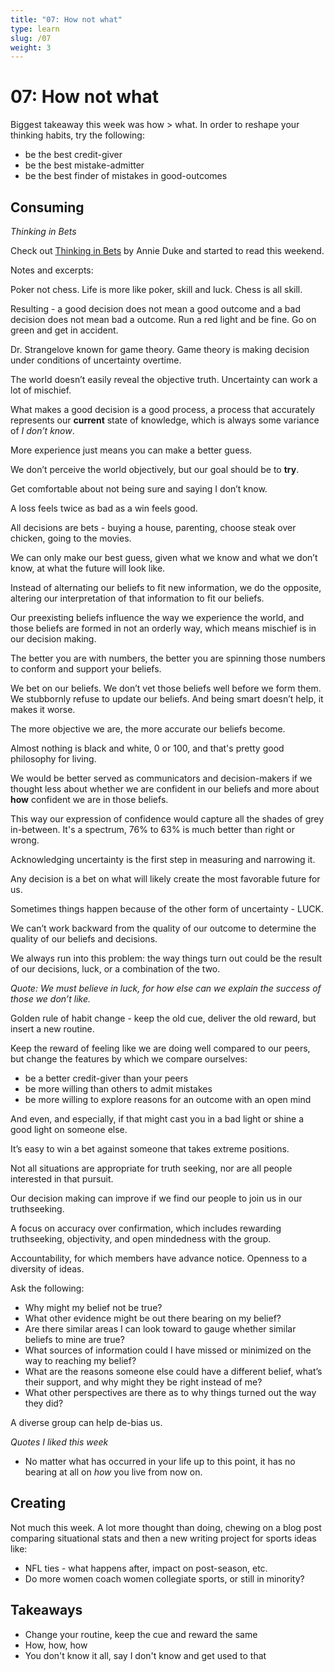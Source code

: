 ```yaml
---
title: "07: How not what"
type: learn
slug: /07
weight: 3
---
```


# 07: How not what 

Biggest takeaway this week was how > what. In order to reshape your thinking habits, try the following: 

- be the best credit-giver
- be the best mistake-admitter
- be the best finder of mistakes in good-outcomes 

## Consuming

*Thinking in Bets*

Check out [Thinking in Bets](https://www.amazon.com/Thinking-Bets-Making-Smarter-Decisions-ebook/dp/B074DG9LQF) by Annie Duke and started to read this weekend. 

Notes and excerpts: 

Poker not chess. Life is more like poker, skill and luck. Chess is all skill.  

Resulting - a good decision does not mean a good outcome and a bad decision does not mean bad a outcome. Run a red light and be fine. Go on green and get in accident. 

Dr. Strangelove known for game theory. Game theory is making decision under conditions of uncertainty overtime. 

The world doesn’t easily reveal the objective truth. Uncertainty can work a lot of mischief.

What makes a good decision is a good process, a process that accurately represents our **current** state of knowledge, which is always some variance of *I don’t know*. 

More experience just means you can make a better guess.  

We don’t perceive the world objectively, but our goal should be to **try**.

Get comfortable about not being sure and saying I don’t know. 

A loss feels twice as bad as a win feels good. 

All decisions are bets - buying a house, parenting, choose steak over chicken, going to the movies. 

We can only make our best guess, given what we know and what we don’t know, at what the future will look like.  

Instead of alternating our beliefs to fit new information, we do the opposite, altering our interpretation of that information to fit our beliefs. 

Our preexisting beliefs influence the way we experience the world, and those beliefs are formed in not an orderly way, which means mischief is in our decision making. 

The better you are with numbers, the better you are spinning those numbers to conform and support your beliefs.  

We bet on our beliefs. We don’t vet those beliefs well before we form them. We stubbornly refuse to update our beliefs. And being smart doesn’t help, it makes it worse. 

The more objective we are, the more accurate our beliefs become. 

Almost nothing is black and white, 0 or 100, and that's pretty good philosophy for living. 

We would be better served as communicators and decision-makers if we thought less about whether we are confident in our beliefs and more about **how** confident we are in those beliefs. 

This way our expression of confidence would capture all the shades of grey in-between. It's a spectrum, 76% to 63% is much better than right or wrong.  

Acknowledging uncertainty is the first step in measuring and narrowing it.  

Any decision is a bet on what will likely create the most favorable future for us.

Sometimes things happen because of the other form of uncertainty - LUCK. 

We can’t work backward from the quality of our outcome to determine the quality of our beliefs and decisions. 

We always run into this problem: the way things turn out could be the result of our decisions, luck, or a combination of the two. 

*Quote: We must believe in luck, for how else can we explain the success of those we don’t like.* 

Golden rule of habit change - keep the old cue, deliver the old reward, but insert a new routine. 

Keep the reward of feeling like we are doing well compared to our peers, but change the features by which we compare ourselves:

- be a better credit-giver than your peers 
- be more willing than others to admit mistakes 
- be more willing to explore reasons for an outcome with an open mind 

And even, and especially, if that might cast you in a bad light or shine a good light on someone else. 

It’s easy to win a bet against someone that takes extreme positions.  

Not all situations are appropriate for truth seeking, nor are all people interested in that pursuit. 

Our decision making can improve if we find our people to join us in our truthseeking.  

A focus on accuracy over confirmation, which includes rewarding truthseeking, objectivity, and open mindedness with the group. 

Accountability, for which members have advance notice. Openness to a diversity of ideas. 

Ask the following:  

- Why might my belief not be true?
- What other evidence might be out there bearing on my belief?
- Are there similar areas I can look toward to gauge whether similar beliefs to mine are true?
- What sources of information could I have missed or minimized on the way to reaching my belief?
- What are the reasons someone else could have a different belief, what’s their support, and why might they be right instead of me?
- What other perspectives are there as to why things turned out the way they did?

A diverse group can help de-bias us. 

*Quotes I liked this week* 

- No matter what has occurred in your life up to this point, it has no bearing at all on *how* you live from now on.

## Creating

Not much this week. A lot more thought than doing, chewing on a blog post comparing situational stats and then a new writing project for sports ideas like: 

- NFL ties - what happens after, impact on post-season, etc. 
- Do more women coach women collegiate sports, or still in minority? 


## Takeaways 

- Change your routine, keep the cue and reward the same
- How, how, how 
- You don't know it all, say I don't know and get used to that 